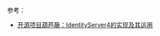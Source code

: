 

参考：

- [开源项目葫芦藤：IdentityServer4的实现及其运用](https://mp.weixin.qq.com/s?__biz=MzAwNTMxMzg1MA==&mid=2654082113&idx=3&sn=7309df14cf80de784ee9ab17e70e7f1f&chksm=80d83014b7afb902b4168e0f4835368a3cd1d95b54dc83a3f9093613d01911a7758bcb0c2fe3&mpshare=1&scene=23&srcid=1225TLUK4RePwBVqcJV1sBQD&sharer_sharetime=1608855271630&sharer_shareid=83c85f3c4ddf8afec618435580a94a3e#rd)